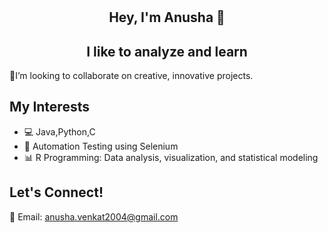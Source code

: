 # <h2 align="center">Hey, I'm Anusha 👋</h2>

### <h2 align="center">I like to analyze and learn</h2>

🎨I’m looking to collaborate on creative, innovative projects.

## My Interests
- 💻 Java,Python,C
- 🤖 Automation Testing using Selenium
- 📊 R Programming: Data analysis, visualization, and statistical modeling

## Let's Connect!

📧 Email: [anusha.venkat2004@gmail.com](mailto:anusha.venkat2004@gmail.com)


